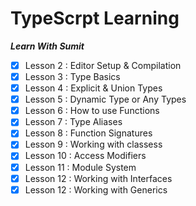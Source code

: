 # TypeScrpt Learning

**_Learn With Sumit_**

- [x] Lesson 2 : Editor Setup & Compilation
- [x] Lesson 3 : Type Basics
- [x] Lesson 4 : Explicit & Union Types
- [x] Lesson 5 : Dynamic Type or Any Types
- [x] Lesson 6 : How to use Functions
- [x] Lesson 7 : Type Aliases
- [x] Lesson 8 : Function Signatures
- [x] Lesson 9 : Working with classess
- [x] Lesson 10 : Access Modifiers
- [x] Lesson 11 : Module System
- [x] Lesson 12 : Working with Interfaces
- [x] Lesson 12 : Working with Generics
